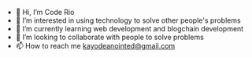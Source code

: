 - 👋 Hi, I’m Code Rio 
- 👀 I’m interested in using technology to solve other people's problems 
- 🌱 I’m currently learning web development and blogchain development 
- 💞️ I’m looking to collaborate with people to solve problems 
- 📫 How to reach me kayodeanointed@gmail.com 
  

<!---
Coderio10/Coderio10 is a ✨ special ✨ repository because its `README.md` (this file) appears on your GitHub profile.
You can click the Preview link to take a look at your changes.
--->
